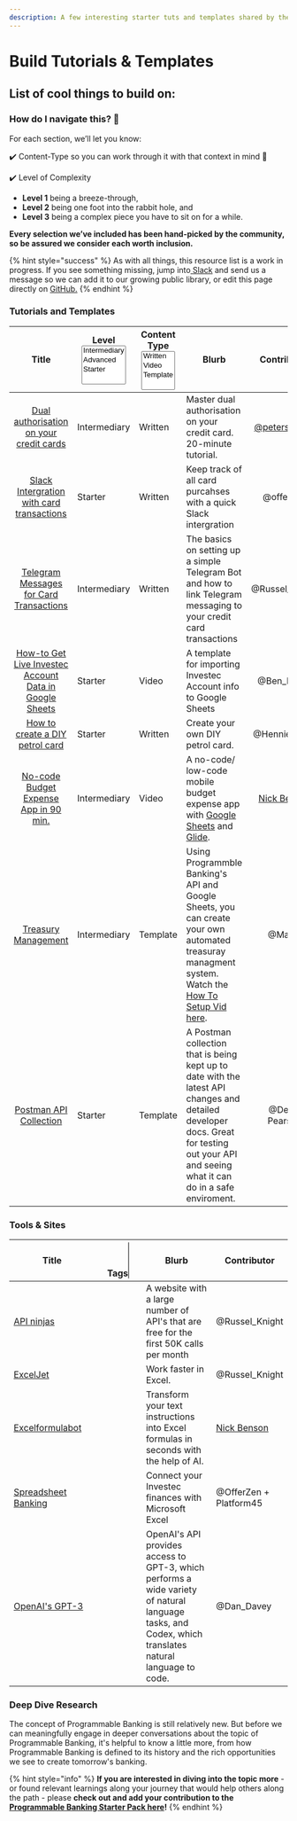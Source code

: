 ```yaml
---
description: A few interesting starter tuts and templates shared by the community
---
```


# Build Tutorials & Templates

## List of cool things to build on:

### How do I navigate this? 🧭

For each section, we’ll let you know:

✔️ Content-Type so you can work through it with that context in mind 🧠

✔️ Level of Complexity

* **Level 1** being a breeze-through,
* **Level 2** being one foot into the rabbit hole, and
* **Level 3** being a complex piece you have to sit on for a while.

**Every selection we’ve included has been hand-picked by the community, so be assured we consider each worth inclusion.**

{% hint style="success" %}
As with all things, this resource list is a work in progress. If you see something missing, jump into[ ](https://discord.gg/gitcoin)[Slack](https://offerzen-community.slack.com/archives/CUBJ511K8) and send us a message so we can add it to our growing public library, or edit this page directly on [GitHub.](../../readme/card-tutorial/)
{% endhint %}

### Tutorials and Templates

<table><thead><tr><th width="150" align="center">Title</th><th width="150">Level<select multiple><option value="46Zfl3lDjB8z" label="Intermediary" color="blue"></option><option value="lfKJvIo7Khib" label="Advanced" color="blue"></option><option value="gZwAn5d6i1Uz" label="Starter" color="blue"></option></select></th><th width="150">Content Type<select multiple><option value="73Y6zAhcNU9x" label="Written" color="blue"></option><option value="cQYEp5bbozKA" label="Video" color="blue"></option><option value="JdWvmdev374V" label="Template" color="blue"></option></select></th><th width="150">Blurb</th><th align="center">Contributor</th></tr></thead><tbody><tr><td align="center"><a href="https://petersmythe.github.io/invapi-dual-auth/">Dual authorisation on your credit cards</a></td><td><span data-option="46Zfl3lDjB8z">Intermediary</span></td><td><span data-option="73Y6zAhcNU9x">Written</span></td><td>Master dual authorisation on your credit card. 20-minute tutorial.</td><td align="center"><a href="https://github.com/petersmythe">@petersmythe</a></td></tr><tr><td align="center"><a href="card-or-slack-intergration.md">Slack Intergration with card transactions</a></td><td><span data-option="gZwAn5d6i1Uz">Starter</span></td><td><span data-option="73Y6zAhcNU9x">Written</span></td><td>Keep track of all card purcahses with a quick Slack intergration</td><td align="center">@offerZen</td></tr><tr><td align="center"><a href="https://drive.google.com/file/d/1rnbHtGYngtWP2S3M5TAcCec_GIp30U6j/view?usp=sharing">Telegram Messages for Card Transactions</a></td><td><span data-option="46Zfl3lDjB8z">Intermediary</span></td><td><span data-option="73Y6zAhcNU9x">Written</span></td><td>The basics on setting up a simple Telegram Bot and how to link Telegram messaging to your credit card transactions</td><td align="center">@Russel_Knight</td></tr><tr><td align="center"><a href="https://www.youtube.com/watch?v=vgVtK239ojQ">How-to Get Live Investec Account Data in Google Sheets</a></td><td><span data-option="gZwAn5d6i1Uz">Starter</span></td><td><span data-option="cQYEp5bbozKA">Video</span></td><td>A template for importing Investec Account info to Google Sheets</td><td align="center">@Ben_Blaine</td></tr><tr><td align="center"><a href="card-or-how-to-create-a-diy-petrol-card.md">How to create a DIY petrol card</a></td><td><span data-option="gZwAn5d6i1Uz">Starter</span></td><td><span data-option="73Y6zAhcNU9x">Written</span></td><td>Create your own DIY petrol card.</td><td align="center">@Hennie Spies</td></tr><tr><td align="center"><a href="api-or-no-code-budget-expense-app.md">No-code Budget Expense App in 90 min.</a></td><td><span data-option="46Zfl3lDjB8z">Intermediary</span></td><td><span data-option="cQYEp5bbozKA">Video</span></td><td>A no-code/ low-code mobile budget expense app with <a href="https://www.google.com/sheets/about/">Google Sheets</a> and <a href="https://www.glideapps.com/">Glide</a>.</td><td align="center"><a data-mention href="https://app.gitbook.com/u/EqQT9XBOUPfYcr1DMzQITBzswXA2">Nick Benson</a></td></tr><tr><td align="center"><a href="https://docs.google.com/spreadsheets/d/1JwklVY729bUJtZMvxgD9xkGTF32Wb7dT7I5IpTIXuBI/copy#gid=348845501">Treasury Management</a></td><td><span data-option="46Zfl3lDjB8z">Intermediary</span></td><td><span data-option="JdWvmdev374V">Template</span></td><td>Using Programmble Banking's API and Google Sheets, you can create your own automated treasuray managment system. Watch the <a href="https://youtu.be/I0z083-dAmA">How To Setup Vid here</a>.</td><td align="center">@Malan</td></tr><tr><td align="center"><a href="https://www.postman.com/investec-open-api/workspace/programmable-banking/overview">Postman API Collection</a></td><td><span data-option="gZwAn5d6i1Uz">Starter</span></td><td><span data-option="JdWvmdev374V">Template</span></td><td>A Postman collection that is being kept up to date with the latest API changes and detailed developer docs. Great for testing out your API and seeing what it can do in a safe enviroment.</td><td align="center">@Devin Pearson</td></tr></tbody></table>

### Tools & Sites

<table><thead><tr><th width="181.30901582931864">Title</th><th width="150">Tags<select multiple></select></th><th width="170.6153846153846">Blurb</th><th>Contributor</th></tr></thead><tbody><tr><td><a href="https://api-ninjas.com/api">API ninjas</a></td><td></td><td>A website with a large number of API's that are free for the first 50K calls per month</td><td>@Russel_Knight</td></tr><tr><td><a href="https://exceljet.net/">ExcelJet</a></td><td></td><td>Work faster in Excel.</td><td>@Russel_Knight</td></tr><tr><td><a href="https://excelformulabot.com/">Excelformulabot</a></td><td></td><td>Transform your text instructions into Excel formulas in seconds with the help of AI.</td><td><a data-mention href="https://app.gitbook.com/u/EqQT9XBOUPfYcr1DMzQITBzswXA2">Nick Benson</a></td></tr><tr><td><a href="https://staging.spreadsheetbanking.dev/sign-in/">Spreadsheet Banking</a></td><td></td><td>Connect your Investec finances with Microsoft Excel</td><td>@OfferZen + Platform45</td></tr><tr><td><a href="https://openai.com/api/">OpenAI's GPT-3</a></td><td></td><td>OpenAI's API provides access to GPT-3, which performs a wide variety of natural language tasks, and Codex, which translates natural language to code.</td><td>@Dan_Davey</td></tr></tbody></table>

### Deep Dive Research

The concept of Programmable Banking is still relatively new. But before we can meaningfully engage in deeper conversations about the topic of Programmable Banking, it's helpful to know a little more, from how Programmable Banking is defined to its history and the rich opportunities we see to create tomorrow's banking.

{% hint style="info" %}
**If you are interested in diving into the topic more** - or found relevant learnings along your journey that would help others along the path - please **check out and add your contribution to the** [**Programmable Banking Starter Pack here**](https://docs.google.com/document/d/1L81Zj5H-BvaXwIVnYXJeKVHTC6TxLFlGfa9PGe4Vkbg/edit?usp=sharing)**!**
{% endhint %}
